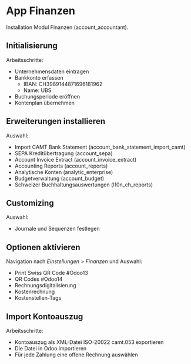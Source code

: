 # App Finanzen
Installation Modul Finanzen (account_accountant).

## Initialisierung

Arbeitsschritte:
*  Unternehmensdaten eintragen
*  Bankkonto erfassen
	*  IBAN: CH3989144871696181962
	*  Name: UBS
*  Buchungsperiode eröffnen
*  Kontenplan übernehmen

## Erweiterungen installieren

Auswahl:
* Import CAMT Bank Statement (account_bank_statement_import_camt)
* SEPA Kreditübertragung (account_sepa)
* Account Invoice Extract (account_invoice_extract)
* Accounting Reports (account_reports)
* Analytische Konten (analytic_enterprise)
* Budgetverwaltung (account_budget)
* Schweizer Buchhaltungsauswertungen (l10n_ch_reports)

## Customizing
Auswahl:
* Journale und Sequenzen festlegen

## Optionen aktivieren
Navigation nach *Einstellungen > Finanzen* und Auswahl:
* Print Swiss QR Code #Odoo13 
* QR Codes #Odoo14
* Rechnungsdigitalisierung
* Kostenrechnung
* Kostenstellen-Tags

## Import Kontoauszug
Arbeitsschritte:
* Kontoauszug als XML-Datei ISO-20022 camt.053 exportieren
* Die Datei in Odoo importieren
* Für jede Zahlung  eine offene Rechnung auswählen